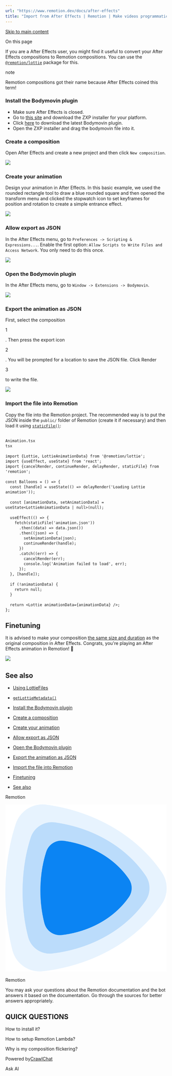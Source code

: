 ```yaml
---
url: "https://www.remotion.dev/docs/after-effects"
title: "Import from After Effects | Remotion | Make videos programmatically"
---
```


[Skip to main content](https://www.remotion.dev/docs/after-effects#__docusaurus_skipToContent_fallback)

On this page

If you are a After Effects user, you might find it useful to convert your After Effects compositions to Remotion compositions. You can use the [`@remotion/lottie`](https://www.remotion.dev/docs/lottie) package for this.

note

Remotion compositions got their name because After Effects coined this term!

### Install the Bodymovin plugin [​](https://www.remotion.dev/docs/after-effects\#install-the-bodymovin-plugin "Direct link to Install the Bodymovin plugin")

- Make sure After Effects is closed.
- Go to [this site](https://aescripts.com/learn/zxp-installer/) and download the ZXP installer for your platform.
- Click [here](https://github.com/airbnb/lottie-web/blob/master/build/extension/bodymovin.zxp?raw=true) to download the latest Bodymovin plugin.
- Open the ZXP installer and drag the bodymovin file into it.

### Create a composition [​](https://www.remotion.dev/docs/after-effects\#create-a-composition "Direct link to Create a composition")

Open After Effects and create a new project and then click `New composition`.

![](https://pub-646d808d9cb240cea53bedc76dd3cd0c.r2.dev/new-composition.png)

### Create your animation [​](https://www.remotion.dev/docs/after-effects\#create-your-animation "Direct link to Create your animation")

Design your animation in After Effects. In this basic example, we used the rounded rectangle tool to draw a blue rounded square and then opened the transform menu and clicked the stopwatch icon to set keyframes for position and rotation to create a simple entrance effect.

![](https://pub-646d808d9cb240cea53bedc76dd3cd0c.r2.dev/animation.png)

### Allow export as JSON [​](https://www.remotion.dev/docs/after-effects\#allow-export-as-json "Direct link to Allow export as JSON")

In the After Effects menu, go to `Preferences -> Scripting & Expressions...`. Enable the first option: `Allow Scripts to Write Files and Access Network`. You only need to do this once.

![](https://pub-646d808d9cb240cea53bedc76dd3cd0c.r2.dev/scripting.png)

### Open the Bodymovin plugin [​](https://www.remotion.dev/docs/after-effects\#open-the-bodymovin-plugin "Direct link to Open the Bodymovin plugin")

In the After Effects menu, go to `Window -> Extensions -> Bodymovin`.

![](https://pub-646d808d9cb240cea53bedc76dd3cd0c.r2.dev/bodymovin.png)

### Export the animation as JSON [​](https://www.remotion.dev/docs/after-effects\#export-the-animation-as-json "Direct link to Export the animation as JSON")

First, select the composition

1

. Then press the export icon

2

. You will be prompted for a location to save the JSON file.
Click Render

3

to write the file.

![](https://pub-646d808d9cb240cea53bedc76dd3cd0c.r2.dev/bodymovin-tutorial.png)

### Import the file into Remotion [​](https://www.remotion.dev/docs/after-effects\#import-the-file-into-remotion "Direct link to Import the file into Remotion")

Copy the file into the Remotion project. The recommended way is to put the JSON inside the `public/` folder of Remotion (create it if necessary) and then load it using [`staticFile()`](https://www.remotion.dev/docs/staticfile):

```

Animation.tsx
tsx

import {Lottie, LottieAnimationData} from '@remotion/lottie';
import {useEffect, useState} from 'react';
import {cancelRender, continueRender, delayRender, staticFile} from 'remotion';

const Balloons = () => {
  const [handle] = useState(() => delayRender('Loading Lottie animation'));

  const [animationData, setAnimationData] = useState<LottieAnimationData | null>(null);

  useEffect(() => {
    fetch(staticFile('animation.json'))
      .then((data) => data.json())
      .then((json) => {
        setAnimationData(json);
        continueRender(handle);
      })
      .catch((err) => {
        cancelRender(err);
        console.log('Animation failed to load', err);
      });
  }, [handle]);

  if (!animationData) {
    return null;
  }

  return <Lottie animationData={animationData} />;
};
```

## Finetuning [​](https://www.remotion.dev/docs/after-effects\#finetuning "Direct link to Finetuning")

It is advised to make your composition [the same size and duration](https://www.remotion.dev/docs/lottie/getlottiemetadata) as the original composition in After Effects. Congrats, you're playing an After Effects animation in Remotion! 🎉

![](https://pub-646d808d9cb240cea53bedc76dd3cd0c.r2.dev/result.gif)

## See also [​](https://www.remotion.dev/docs/after-effects\#see-also "Direct link to See also")

- [Using LottieFiles](https://www.remotion.dev/docs/lottie/lottiefiles)
- [`getLottieMetadata()`](https://www.remotion.dev/docs/lottie/getlottiemetadata)

- [Install the Bodymovin plugin](https://www.remotion.dev/docs/after-effects#install-the-bodymovin-plugin)
- [Create a composition](https://www.remotion.dev/docs/after-effects#create-a-composition)
- [Create your animation](https://www.remotion.dev/docs/after-effects#create-your-animation)
- [Allow export as JSON](https://www.remotion.dev/docs/after-effects#allow-export-as-json)
- [Open the Bodymovin plugin](https://www.remotion.dev/docs/after-effects#open-the-bodymovin-plugin)
- [Export the animation as JSON](https://www.remotion.dev/docs/after-effects#export-the-animation-as-json)
- [Import the file into Remotion](https://www.remotion.dev/docs/after-effects#import-the-file-into-remotion)
- [Finetuning](https://www.remotion.dev/docs/after-effects#finetuning)
- [See also](https://www.remotion.dev/docs/after-effects#see-also)

Remotion

![Logo](https://raw.githubusercontent.com/remotion-dev/brand/refs/heads/main/logo.svg)

Remotion

You may ask your questions about the Remotion documentation and the bot answers it based on the documentation. Go through the sources for better answers appropriately.

## QUICK QUESTIONS

How to install it?

How to setup Remotion Lambda?

Why is my composition flickering?

Powered by[CrawlChat](https://crawlchat.app/?ref=powered-by-remotion)

Ask AI